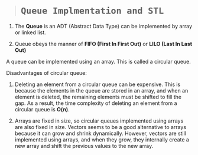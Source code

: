 > # **```Queue Implmentation and STL```**

1. The **Queue** is an ADT (Abstract Data Type) can be implemented by array or linked list.

2. Queue obeys the manner of **FIFO (First In First Out)** or **LILO (Last In Last Out)**

A queue can be implemented using an array. This is called a circular queue.

Disadvantages of circular queue:

1. Deleting an element from a circular queue can be expensive. This is because the elements in the queue are stored in an array, and when an element is deleted, the remaining elements must be shifted to fill the gap.
As a result, the time complexity of deleting an element from a circular queue is **O(n)**.

2. Arrays are fixed in size, so circular queues implemented using arrays are also fixed in size. Vectors seems to be a good alternative to arrays because it can grow and shrink dynamically. However, vectors are still implemented using arrays, and when they grow, they internally create a new array and shift the previous values to the new array.
